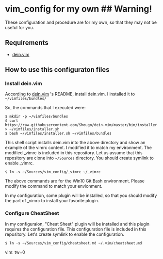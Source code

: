 # vim_config for my own ## Warning!

These configuration and procedure are for my own, so that they may not be useful for you.

## Requirements

* [dein.vim]

[dein.vim]: https://github.com/Shougo/dein.vim

## How to use this configuraton files

### Install dein.vim

According to [dein.vim] 's README, install dein.vim.
I installed it to `~/vimfiles/bundles/`

So, the commands that I executed were:

```
$ mkdir -p ~/vimfiles/bundles
$ curl https://raw.githubusercontent.com/Shougo/dein.vim/master/bin/installer.sh > ~/vimfiles/installer.sh
$ bash ~/vimfiles/installer.sh ~/vimfiles/bundles
```

This shell script installs dein.vim into the above directory and show an example of the vimrc content.
I modified it to match my environment.
The modified \_vimrc is included in this repository.
Let us assume that this repository are clone into `~/Sources` directory.
You should create symlink to enable \_vimrc.

```
$ ln -s ~/Sources/vim_config/_vimrc ~/_vimrc
```

The above commands are for the Win10 Git Bash environment.
Please modify the command to match your envionment.

In my configuration, some plugin will be installed, so that you should modify the part of \_vimrc to install your favorite plugin.

### Configure CheatSheet

In my configuraion, "Cheat Sheet" plugin will be installed and this plugin requires the configuration file.
This configuration file is included in this repository.
Let's create symlink to enable the configuration.

```
$ ln -s ~/Sources/vim_config/cheatsheet.md ~/.vim/cheatsheet.md
```

vim: tw=0
